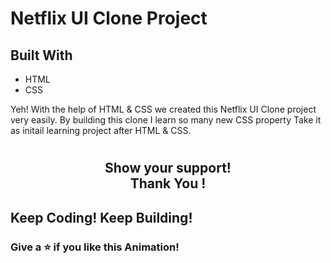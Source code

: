 # Netflix UI Clone Project

## Built With

- HTML
- CSS

Yeh! With the help of HTML & CSS we created this Netflix UI Clone project very easily. 
By building this clone I learn so many new CSS property Take it as initail learning project after HTML & CSS.

#
 <h2 align= "center">Show your support! </br>
Thank You !</h2>

## Keep Coding! Keep Building!

### Give a ⭐ if you like this Animation!
